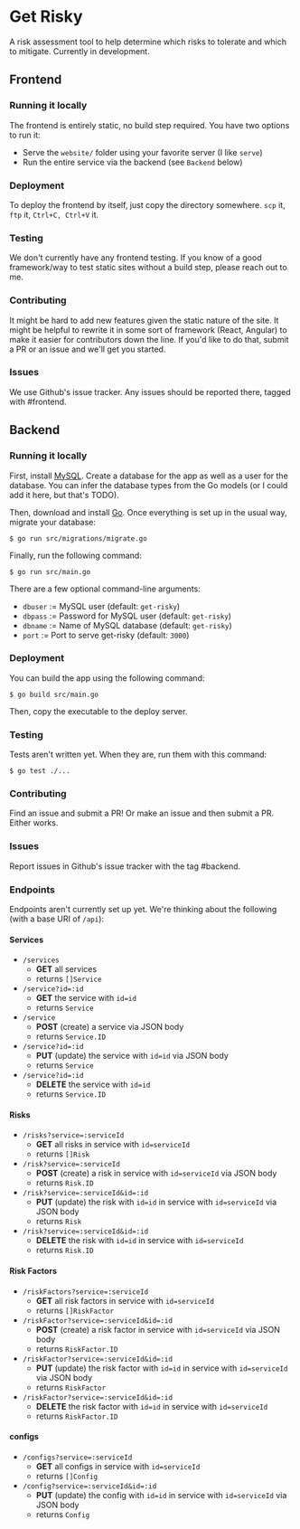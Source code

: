 # Get Risky

A risk assessment tool to help determine which risks to tolerate and which to mitigate. Currently in development.

## Frontend

### Running it locally
The frontend is entirely static, no build step required. You have two options to run it:
- Serve the `website/` folder using your favorite server (I like `serve`) 
- Run the entire service via the backend (see `Backend` below)

### Deployment
To deploy the frontend by itself, just copy the directory somewhere. `scp` it, `ftp` it, `Ctrl+C, Ctrl+V` it.

### Testing
We don't currently have any frontend testing. If you know of a good framework/way to test static sites without a build step, please reach out to me.

### Contributing
It might be hard to add new features given the static nature of the site. It might be helpful to rewrite it in some sort of framework (React, Angular) to make it easier for contributors down the line. If you'd like to do that, submit a PR or an issue and we'll get you started.

### Issues
We use Github's issue tracker. Any issues should be reported there, tagged with #frontend.

## Backend

### Running it locally
First, install [MySQL](https://www.mysql.com/). Create a database for the app as well as a user for the database. You can infer the database types from the Go models (or I could add it here, but that's TODO).

Then, download and install [Go](https://golang.org/). Once everything is set up in the usual way, migrate your database:

    $ go run src/migrations/migrate.go

Finally, run the following command:

    $ go run src/main.go

There are a few optional command-line arguments:
- `dbuser` := MySQL user (default: `get-risky`)
- `dbpass` := Password for MySQL user (default: `get-risky`)
- `dbname` := Name of MySQL database (default: `get-risky`)
- `port` := Port to serve get-risky (default: `3000`)

### Deployment
You can build the app using the following command:

    $ go build src/main.go

Then, copy the executable to the deploy server.

### Testing
Tests aren't written yet. When they are, run them with this command:

    $ go test ./...

### Contributing
Find an issue and submit a PR! Or make an issue and then submit a PR. Either works.

### Issues
Report issues in Github's issue tracker with the tag #backend.

### Endpoints
Endpoints aren't currently set up yet. We're thinking about the following (with a base URI of `/api`):

#### Services
- `/services` 
    - **GET** all services
    - returns `[]Service`
- `/service?id=:id` 
    - **GET** the service with `id=id`
    - returns `Service`
- `/service` 
    - **POST** (create) a service via JSON body
    - returns `Service.ID`
- `/service?id=:id` 
    - **PUT** (update) the service with `id=id` via JSON body
    - returns `Service`
- `/service?id=:id` 
    - **DELETE** the service with `id=id`
    - returns `Service.ID`

#### Risks
- `/risks?service=:serviceId` 
    - **GET** all risks in service with `id=serviceId`
    - returns `[]Risk`
- `/risk?service=:serviceId`  
    - **POST** (create) a risk in service with `id=serviceId` via JSON body
    - returns `Risk.ID`
- `/risk?service=:serviceId&id=:id`  
    - **PUT** (update) the risk with `id=id` in service with `id=serviceId` via JSON body
    - returns `Risk`
- `/risk?service=:serviceId&id=:id` 
    - **DELETE** the risk with `id=id` in service with `id=serviceId`
    - returns `Risk.ID`

#### Risk Factors
- `/riskFactors?service=:serviceId`  
    - **GET** all risk factors in service with `id=serviceId`
    - returns `[]RiskFactor`
- `/riskFactor?service=:serviceId&id=:id`  
    - **POST** (create) a risk factor in service with `id=serviceId` via JSON body
    - returns `RiskFactor.ID`
- `/riskFactor?service=:serviceId&id=:id`  
    - **PUT** (update) the risk factor with `id=id` in service with `id=serviceId` via JSON body
    - returns `RiskFactor`
- `/riskFactor?service=:serviceId&id=:id`  
    - **DELETE** the risk factor with `id=id` in service with `id=serviceId`
    - returns `RiskFactor.ID`

#### configs
- `/configs?service=:serviceId`  
    - **GET** all configs in service with `id=serviceId`
    - returns `[]Config`
- `/config?service=:serviceId&id=:id`  
    - **PUT** (update) the config with `id=id` in service with `id=serviceId` via JSON body
    - returns `Config`